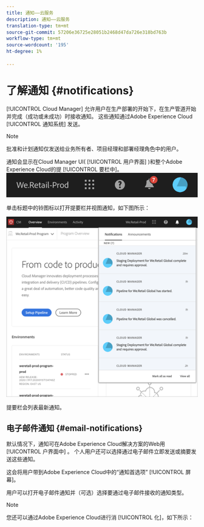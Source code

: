 ```yaml
---
title: 通知——云服务
description: 通知——云服务
translation-type: tm+mt
source-git-commit: 57206e36725e28051b2468d47da726e318bd763b
workflow-type: tm+mt
source-wordcount: '195'
ht-degree: 1%

---
```



# 了解通知 {#notifications}

[!UICONTROL Cloud Manager] 允许用户在生产部署的开始下，在生产管道开始并完成（成功或未成功）时接收通知。 这些通知通过Adobe Experience Cloud [!UICONTROL 通知系统] 发送。

>[!NOTE]
>
>批准和计划通知仅发送给业务所有者、项目经理和部署经理角色中的用户。

通知会显示在Cloud Manager UI( [!UICONTROL 用户界面] )和整个Adobe Experience Cloud的提 [!UICONTROL 要栏中]。
![](assets/notify-1.png)

单击标题中的铃图标以打开提要栏并视图通知，如下图所示：

![](assets/notify-2.png)

提要栏会列表最新通知。


## 电子邮件通知 {#email-notifications}

默认情况下，通知可在Adobe Experience Cloud解决方案的Web用 [!UICONTROL 户界面中] 。 个人用户还可以选择通过电子邮件立即发送或摘要发送这些通知。


这会将用户带到Adobe Experience Cloud中的“通知首选项” [!UICONTROL 屏幕]。

用户可以打开电子邮件通知并（可选）选择要通过电子邮件接收的通知类型。

>[!NOTE]
>
>您还可以通过Adobe Experience Cloud进行消 [!UICONTROL 化]，如下所示：
